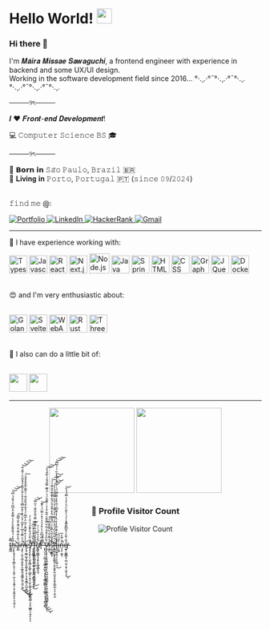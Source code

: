 <!-- in your header -->
<link rel="stylesheet" href="https://cdn.jsdelivr.net/gh/devicons/devicon@latest/devicon.min.css">

# Hello World! <img src="https://media.tenor.com/CKA21kCjN3QAAAAi/ali-yalniz-world-is-spinning.gif" width="30px">
### Hi there 👋

<p>
   I'm 𝑴𝒂́𝒊𝒓𝒂 𝑴𝒊𝒔𝒔𝒂𝒆 𝑺𝒂𝒘𝒂𝒈𝒖𝒄𝒉𝒊, a frontend engineer with experience in backend and some UX/UI design. </br>
   Working in the software development field since 2016...  
   °·.¸.·°¯°·.¸.·°¯°·.¸.°·.¸.·°¯°·.¸.·°¯°·.¸.
 </p>
 <p>
    ────୨ৎ────
 </p>

𝑰 ❤️ 𝑭𝒓𝒐𝒏𝒕-𝒆𝒏𝒅 𝑫𝒆𝒗𝒆𝒍𝒐𝒑𝒎𝒆𝒏𝒕!

:computer: 𝙲𝚘𝚖𝚙𝚞𝚝𝚎𝚛 𝚂𝚌𝚒𝚎𝚗𝚌𝚎 𝙱𝚂 🎓  </br>

 <p>
    ────୨ৎ────
 </p>


:hatching_chick: 𝗕𝗼𝗿𝗻 𝗶𝗻 𝚂𝚊̃𝚘 𝙿𝚊𝚞𝚕𝚘, 𝙱𝚛𝚊𝚣𝚒𝚕 🇧🇷  </br>
:pushpin: 𝐋𝐢𝐯𝐢𝐧𝐠 𝐢𝐧 𝙿𝚘𝚛𝚝𝚘, 𝙿𝚘𝚛𝚝𝚞𝚐𝚊𝚕 🇵🇹 (𝚜𝚒𝚗𝚌𝚎 𝟶𝟿/𝟸𝟶𝟸𝟺)  </br> </br>

𝚏𝚒𝚗𝚍 𝚖𝚎 @͎:

<a href="https://sawastudio.me">![Portfolio](https://img.shields.io/badge/Portfolio-%23000000.svg?style=for-the-badge&logo=firefox&logoColor=#FF7139) </a> <a href="https://www.linkedin.com/in/missae-sawaguchi/">![LinkedIn](https://img.shields.io/badge/linkedin-%230077B5.svg?style=for-the-badge&logo=linkedin&logoColor=white) </a> <a href="https://www.hackerrank.com/profile/missae_sawaguchi">![HackerRank](https://img.shields.io/badge/-Hackerrank-2EC866?style=for-the-badge&logo=HackerRank&logoColor=white) </a> <a href="mailto:missae.sawaguchi@gmail.com">![Gmail](https://img.shields.io/badge/Gmail-D14836?style=for-the-badge&logo=gmail&logoColor=white)</a> 

---
💼 I have experience working with:

<p>          
  <img src="https://cdn.jsdelivr.net/gh/devicons/devicon/icons/typescript/typescript-original.svg" height="36" alt="Typescript" title="Typescript"/>
  <img src="https://cdn.jsdelivr.net/gh/devicons/devicon/icons/javascript/javascript-original.svg" height="36" alt="Javascript" title="Javascript"/>
  <img src="https://cdn.jsdelivr.net/gh/devicons/devicon/icons/react/react-original.svg" height="36" alt="ReactJS" title="ReactJS"/>
  <img src="https://github.com/up-for-grabs/up-for-grabs.net/assets/139565234/53ea0a94-f08f-422f-8b88-9cee8737c53e" height="36" alt="Next.js" title="Next.js"/>       
  <img src="https://cdn.jsdelivr.net/gh/devicons/devicon/icons/nodejs/nodejs-original.svg" height="40" alt="Node.js" title="Node.js"/>
  <img src="https://cdn.jsdelivr.net/gh/devicons/devicon/icons/java/java-original.svg" height="36" alt="Java" title="Java"/>
  <img src="https://cdn.jsdelivr.net/gh/devicons/devicon/icons/spring/spring-original.svg" height="36" alt="Spring" title="Spring"/>
  <img src="https://cdn.jsdelivr.net/gh/devicons/devicon/icons/html5/html5-original.svg" height="36" alt="HTML" title="HTML"/>
  <img src="https://cdn.jsdelivr.net/gh/devicons/devicon/icons/css3/css3-original.svg" height="36" alt="CSS" title="CSS"/>
  <img width="36" src="https://user-images.githubusercontent.com/25181517/192107856-aa92c8b1-b615-47c3-9141-ed0d29a90239.png" alt="GraphQL" title="GraphQL"/>
  <img src="https://cdn.jsdelivr.net/gh/devicons/devicon/icons/jquery/jquery-original.svg" height="36" alt="JQuery" title="Jquery"/>     
  <img src="https://cdn.jsdelivr.net/gh/devicons/devicon/icons/docker/docker-plain.svg" height="36" alt="Docker" title="Docker"/>    
</p>
<br>
😍 and I'm very enthusiastic about:
<p>
  <br>
  <img width="36" src="https://cdn.jsdelivr.net/gh/devicons/devicon@latest/icons/go/go-original.svg" alt="Golang" title="Golang"/>
  <img width="36" src="https://cdn.jsdelivr.net/gh/devicons/devicon/icons/svelte/svelte-original.svg" alt="Svelte" title="Svelte"/>
  <img width="36" height="36" src="https://user-images.githubusercontent.com/25181517/188324036-d704ac9a-6e61-4722-b978-254b25b61bed.png" alt="WebAssembly" title="WebAssembly"/>
  <img width="36" height="36" src="https://github.com/up-for-grabs/up-for-grabs.net/assets/139565234/bf1c680b-e389-4619-ad37-04016bee7430" alt="Rust" title="Rust" style="background:white"/>
  <img width="36" height="36" src="https://github.com/up-for-grabs/up-for-grabs.net/assets/139565234/79e7b8db-5590-4bd2-b27a-c9d376c9489b" background="white" alt="Three.js" title="Three.js"/>
</p>
<br>
🎨 I also can do a little bit of:
<p>
  <br>
  <img width="36" src="https://cdn.jsdelivr.net/gh/devicons/devicon/icons/figma/figma-original.svg" />
  <img width="36" src="https://cdn.jsdelivr.net/gh/devicons/devicon/icons/gimp/gimp-original.svg" />   
</p>

---

<p align="center">
  <img src="https://github-readme-stats-git-masterrstaa-rickstaa.vercel.app/api/top-langs/?username=msawaguchi&bg_color=30,450825,96023d&layout=compact&langs_count=8&theme=omni" height="170em">
  <img src="https://github-readme-stats.vercel.app/api?username=msawaguchi&theme=omni&bg_color=30,96023d,450825" height="170em">
</p>

<div align="center">
  <h3><b>📍 Profile Visitor Count</b></h3>
</div>

<p align="center">
  <img
    src="https://profile-counter.glitch.me/msawaguchi/count.svg"
    alt="Profile Visitor Count"
  />
</p>

t̴͍͇̲̿̽h̶̨̨̢̧̡̧͙͎̦͇͕̤̘̖͕̯̮̠̣̫̜͉͕̭̯̦̩̟͎̭͍̮̖̙͔̦̰̖̩̜͆̑̄̒́́̌̑͌̌̀̀̒̾̿̎̽̂̓͆̋̒̇̄̐́͗͆̑̕͘͘͝͝͝ȁ̶̙̻͗͋̀̃̇͌̈͒̌̃͐͋̂͆͂͘͠ņ̶̡̢̹̮͕͉̪̜͍͈̟̥͖͓̰͉̘̳͍̮̱̦̱̫̦̼̮̍̈́͐̈͌́͛͆̀̓̄̅̇̒̾̓͐̓̑͋͆̅̾̈̾̊͐̑̆̓̅̊̒͒̆͂̔͗̍͂̽͋͘̕̚̕͜͜͜͜͝͝͝͠ͅk̵̡̨̡̛̼̲̠̺̘͚͉̞̯̯̰̗͍̩̞̹͉͎͈̝̳̣̗̺͔͈̺̾̾̓͋̍͊͂̊̓̅̈͐͒͆̑̈́̓͋̂́̏̌̽̅͗̇͛̃͊̀̅̊̄̊̽̌̔͜͜͠ş̸̡̡̧̛̞̩͎̫͔̖͇̣͓͚̦̹̳̙̗͙͕̦̫̙̠̻̖̬̟̝̲̙̻̘̻̹̥̝̖̺̳̣͕̫̩̙͒̅͗̄̑̈́̐̀̄̄̒̉͗̑͑̒͘̚̕ͅͅͅ ̶̧̧̨͈͇͓̩̠̩̝̠̞̟̹̥̝̝̭̣̞̳̞̗̖̝̯̭̌̆̀͂̅̒̄̀̾̄͐͆͛͘͘͘͜͝f̶̡̧̬͕̯̪̝͚̘͍̬͖̹͙̙͚̣͉͓̱͉̭̝̗̏̊͒̆̿̒̑̓͌̑͊̿̔̅̀̆̂͂̇̍̋̿͘̕͜͝͝ơ̸̢̛͇̭͖͇̗̘̩̬̦̟̻̘̻͓̫͉̇́͋̉̔̏́͗̇̉̚̕̚ŕ̶̘̑͐͆̍͆̋͗̾͒̉̒̓̒̆̓̿̈́͗̂͊͝ ̶̧̢̤̜̗̣̖̺̜͉̩͇͕͍̺͓̣͓͙̹̰͚͕̳̻͙̝̘̪̳̠̣̥̝̣̪͍̘͇́͋͗̒̕͜͜͜ͅṽ̷̧̡̢̧̢̛͓̮̝͚͙̻͔͍̠̙̪͖̣̪̼̠͇͉̥͔̦͍͉̻͔͍̲̼̻̲͍̞͓̩̠͐̏̏̀̔̌̆͗͋̌̿̌͋̇̅͋̎͑̔̇͐͌̐̈́͑̈́͂͊̿̌́̐́̀͂̎̉̊̕͠͠͝ͅͅī̵͕̻̉͐͌̇̌͗̏̿̋̃̌͆̈́̚͘͜͠ͅṣ̷̛̰̹̬͇͙͐͛̂̎̀̂̈̀͆̽̍͑̈́̌̋̃̇̂̀̽̑̂̆̊̈́̑̆̀͊̑͊̐̆̂̃͗̈́̚͘͝͠͝͝ĭ̶̢͇͖͕̰̟̼̣͇͈̹̩̥̮̬̟͍̤̫͓̝̝̯̩̬̲̞̲̣͔̞̣̫̹̬͗̈́̅̈̌͛̍́̈́̾̃͑́͊̀̔͑̃̆͑̊͐̐̑̿̂̀̍̔̓̀͘͘̕͘͝͝͝t̷̢̡̛̯̟̬̹̗͔͎͖̜͉̓̊́̈͊̓̃̐̃͛̾̓̈̔̓̒͊̌͆́́̑̇̊̾̎̄̿̈́͗͗̀̂̂͑̉͐̊̏͑͗͐̅͆̄̚͜͝͝͠i̶̹̯͍̒̃̈́̈́ǹ̶̨̧̜̮̰͉̐̍̅̓̅̚g̶̞̤͚̪͇͙̦̲̠̫͔͔̥̣̼̝̦̘̓͋͛͂̒̍̄̂͆͌͌̽̾̒́̀̔̃̀̈́͐͐̒̾̿́́̔̄͘̕͜͝ͅ
